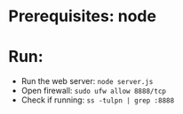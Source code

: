 # Prerequisites: node
# Run: 
- Run the web server: `node server.js`
- Open firewall: `sudo ufw allow 8888/tcp`
- Check if running: `ss -tulpn | grep :8888`